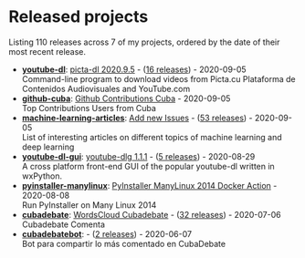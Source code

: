 # Released projects

Listing <!-- releases_count starts -->110<!-- releases_count ends --> releases across <!-- project_count starts -->7<!-- project_count ends --> of my projects, ordered by the date of their most recent release.

<!-- recent_releases starts -->
* **[youtube-dl](https://github.com/oleksis/youtube-dl)**: [picta-dl 2020.9.5](https://github.com/oleksis/youtube-dl/releases/tag/v2020.9.5.0) - ([16 releases](https://github.com/oleksis/youtube-dl/releases)) - 2020-09-05
<br>Command-line program to download videos from Picta.cu Plataforma de Contenidos Audiovisuales and YouTube.com
* **[github-cuba](https://github.com/oleksis/github-cuba)**: [Github Contributions Cuba](https://github.com/oleksis/github-cuba/releases/tag/v0.1) - 2020-09-05
<br>Top Contributions Users from Cuba
* **[machine-learning-articles](https://github.com/oleksis/machine-learning-articles)**: [Add new Issues](https://github.com/oleksis/machine-learning-articles/releases/tag/v1.0.49) - ([53 releases](https://github.com/oleksis/machine-learning-articles/releases)) - 2020-09-05
<br>List of interesting articles on different topics of machine learning and deep learning
* **[youtube-dl-gui](https://github.com/oleksis/youtube-dl-gui)**: [youtube-dlg 1.1.1](https://github.com/oleksis/youtube-dl-gui/releases/tag/v1.1.1) - ([5 releases](https://github.com/oleksis/youtube-dl-gui/releases)) - 2020-08-29
<br>A cross platform front-end GUI of the popular youtube-dl written in wxPython.
* **[pyinstaller-manylinux](https://github.com/oleksis/pyinstaller-manylinux)**: [PyInstaller ManyLinux 2014 Docker Action](https://github.com/oleksis/pyinstaller-manylinux/releases/tag/v1) - 2020-08-08
<br>Run PyInstaller on Many Linux 2014
* **[cubadebate](https://github.com/oleksis/cubadebate)**: [WordsCloud Cubadebate](https://github.com/oleksis/cubadebate/releases/tag/v1.2.18) - ([32 releases](https://github.com/oleksis/cubadebate/releases)) - 2020-07-06
<br>Cubadebate Comenta
* **[cubadebatebot](https://github.com/oleksis/cubadebatebot)**: [](https://github.com/oleksis/cubadebatebot/releases/tag/v0.1.1) - ([2 releases](https://github.com/oleksis/cubadebatebot/releases)) - 2020-06-07
<br>Bot para compartir lo más comentado en CubaDebate
<!-- recent_releases ends -->
